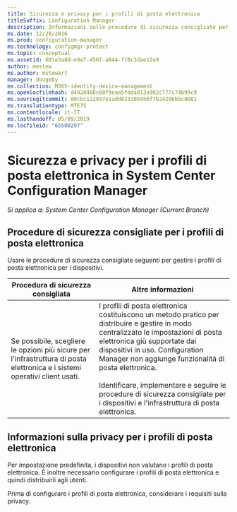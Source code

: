 ```yaml
---
title: Sicurezza e privacy per i profili di posta elettronica
titleSuffix: Configuration Manager
description: Informazioni sulle procedure di sicurezza consigliate per gestire i profili di posta elettronica per i dispositivi in System Center Configuration Manager.
ms.date: 12/28/2016
ms.prod: configuration-manager
ms.technology: configmgr-protect
ms.topic: conceptual
ms.assetid: 601e3a8d-e9e7-456f-a844-f19c3dae12a9
author: mestew
ms.author: mstewart
manager: dougeby
ms.collection: M365-identity-device-management
ms.openlocfilehash: d492d488c08f9eaa5fdda913a902c777c74b99c9
ms.sourcegitcommit: 80cbc122937e1add82310b956f7b24296b9c8081
ms.translationtype: MTE75
ms.contentlocale: it-IT
ms.lasthandoff: 05/09/2019
ms.locfileid: "65500297"
---
```

# <a name="security-and-privacy-for-email-profiles-in-system-center-configuration-manager"></a>Sicurezza e privacy per i profili di posta elettronica in System Center Configuration Manager

*Si applica a: System Center Configuration Manager (Current Branch)*

## <a name="security-best-practices-for-email-profiles"></a>Procedure di sicurezza consigliate per i profili di posta elettronica  
 Usare le procedure di sicurezza consigliate seguenti per gestire i profili di posta elettronica per i dispositivi.  

|Procedura di sicurezza consigliata|Altre informazioni|  
|----------------------------|----------------------|  
|Se possibile, scegliere le opzioni più sicure per l'infrastruttura di posta elettronica e i sistemi operativi client usati.|I profili di posta elettronica costituiscono un metodo pratico per distribuire e gestire in modo centralizzato le impostazioni di posta elettronica giù supportate dai dispositivi in uso. Configuration Manager non aggiunge funzionalità di posta elettronica.<br /><br /> Identificare, implementare e seguire le procedure di sicurezza consigliate per i dispositivi e l'infrastruttura di posta elettronica.|  

## <a name="privacy-information-for-email-profiles"></a>Informazioni sulla privacy per i profili di posta elettronica  
 Per impostazione predefinita, i dispositivi non valutano i profili di posta elettronica. È inoltre necessario configurare i profili di posta elettronica e quindi distribuirli agli utenti.  

 Prima di configurare i profili di posta elettronica, considerare i requisiti sulla privacy.  
